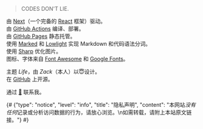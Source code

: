 > CODES DON'T LIE.

由 [Next](https://nextjs.org/)（一个完备的 [React](https://react.dev/) 框架）驱动。  
由 [GitHub Actions](https://github.com/features/actions) 编译、部署。  
由 [GitHub Pages](https://pages.github.com/) 静态托管。  
使用 [Marked](https://marked.js.org/) 和 [Lowlight](https://github.com/wooorm/lowlight) 实现 Markdown 和代码语法分词。  
使用 [Sharp](https://sharp.pixelplumbing.com/) 优化图片。  
图标、字体来自 [Font Awesome](https://fontawesome.com/) 和 [Google Fonts](https://fonts.google.com/)。

主题 *Life*，由 *Zack*（本人）以😇设计。  
在 [GitHub](https://github.com/zacjact1568/zacjact1568.github.io) 上开源。

通过 [📮](mailto:zxjue@outlook.com) 联系我。

{# {"type": "notice", "level": "info", "title": "隐私声明", "content": "本网站*没有任何*记录或分析访问数据的行为，请放心浏览。\n如需转载，请附上本站原文链接。"} #}